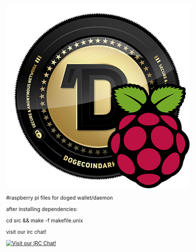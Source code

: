 ![raspi-doged](https://raw.githubusercontent.com/doged/raspi/master/doged-raspi.png)

#raspberry pi files for doged wallet/daemon

after installing dependencies:

cd src && make -f makefile.unix

visit our irc chat!

[![Visit our IRC Chat!](https://kiwiirc.com/buttons/irc.freenode.net/dogecoindark.png)](https://kiwiirc.com/client/irc.freenode.net/?nick=doged|?&theme=cli#dogecoindark)